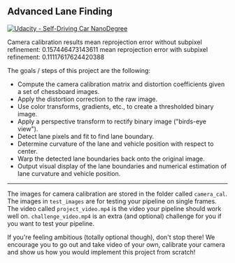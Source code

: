 ## Advanced Lane Finding
[![Udacity - Self-Driving Car NanoDegree](https://s3.amazonaws.com/udacity-sdc/github/shield-carnd.svg)](http://www.udacity.com/drive)

Camera calibration results
mean reprojection error without subpixel refinement: 0.157446473143611
mean reprojection error with subpixel refinement: 0.11117617624420388

The goals / steps of this project are the following:  

* Compute the camera calibration matrix and distortion coefficients given a set of chessboard images.
* Apply the distortion correction to the raw image.  
* Use color transforms, gradients, etc., to create a thresholded binary image.
* Apply a perspective transform to rectify binary image ("birds-eye view"). 
* Detect lane pixels and fit to find lane boundary.
* Determine curvature of the lane and vehicle position with respect to center.
* Warp the detected lane boundaries back onto the original image.
* Output visual display of the lane boundaries and numerical estimation of lane curvature and vehicle position.

---

The images for camera calibration are stored in the folder called `camera_cal`.  The images in `test_images` are for testing your pipeline on single frames.  The video called `project_video.mp4` is the video your pipeline should work well on.  `challenge_video.mp4` is an extra (and optional) challenge for you if you want to test your pipeline.

If you're feeling ambitious (totally optional though), don't stop there!  We encourage you to go out and take video of your own, calibrate your camera and show us how you would implement this project from scratch!
